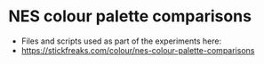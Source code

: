 # NES colour palette comparisons

* Files and scripts used as part of the experiments here:
* https://stickfreaks.com/colour/nes-colour-palette-comparisons
